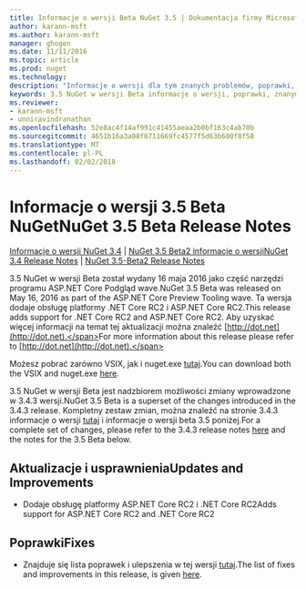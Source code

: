 ```yaml
---
title: Informacje o wersji Beta NuGet 3.5 | Dokumentacja firmy Microsoft
author: karann-msft
ms.author: karann-msft
manager: ghogen
ms.date: 11/11/2016
ms.topic: article
ms.prod: nuget
ms.technology: 
description: "Informacje o wersji dla tym znanych problemów, poprawki, dodatkowe funkcje i dcr 3.5 NuGet w wersji Beta."
keywords: 3.5 NuGet w wersji Beta informacje o wersji, poprawki, znanymi problemami, nowe funkcje, dcr
ms.reviewer:
- karann-msft
- unniravindranathan
ms.openlocfilehash: 52e8ac4f14af991c41455aeaa2b0bf163c4ab70b
ms.sourcegitcommit: 4651b16a3a08f6711669fc4577f5d63b600f8f58
ms.translationtype: MT
ms.contentlocale: pl-PL
ms.lasthandoff: 02/02/2018
---
```

# <a name="nuget-35-beta-release-notes"></a><span data-ttu-id="5cc9f-104">Informacje o wersji 3.5 Beta NuGet</span><span class="sxs-lookup"><span data-stu-id="5cc9f-104">NuGet 3.5 Beta Release Notes</span></span>

<span data-ttu-id="5cc9f-105">[Informacje o wersji NuGet 3.4](../release-notes/nuget-3.4.md) | [NuGet 3.5 Beta2 informacje o wersji](../release-notes/nuget-3.5-Beta2.md)</span><span class="sxs-lookup"><span data-stu-id="5cc9f-105">[NuGet 3.4 Release Notes](../release-notes/nuget-3.4.md) | [NuGet 3.5-Beta2 Release Notes](../release-notes/nuget-3.5-Beta2.md)</span></span>

<span data-ttu-id="5cc9f-106">3.5 NuGet w wersji Beta został wydany 16 maja 2016 jako część narzędzi programu ASP.NET Core Podgląd wave.</span><span class="sxs-lookup"><span data-stu-id="5cc9f-106">NuGet 3.5 Beta was released on May 16, 2016 as part of the ASP.NET Core Preview Tooling wave.</span></span> <span data-ttu-id="5cc9f-107">Ta wersja dodaje obsługę platformy .NET Core RC2 i ASP.NET Core RC2.</span><span class="sxs-lookup"><span data-stu-id="5cc9f-107">This release adds support for .NET Core RC2 and ASP.NET Core RC2.</span></span> <span data-ttu-id="5cc9f-108">Aby uzyskać więcej informacji na temat tej aktualizacji można znaleźć [http://dot.net](http://dot.net).</span><span class="sxs-lookup"><span data-stu-id="5cc9f-108">For more information about this release please refer to [http://dot.net](http://dot.net).</span></span>

<span data-ttu-id="5cc9f-109">Możesz pobrać zarówno VSIX, jak i nuget.exe [tutaj](https://dist.nuget.org/index.html).</span><span class="sxs-lookup"><span data-stu-id="5cc9f-109">You can download both the VSIX and nuget.exe [here](https://dist.nuget.org/index.html).</span></span>

<span data-ttu-id="5cc9f-110">3.5 NuGet w wersji Beta jest nadzbiorem możliwości zmiany wprowadzone w 3.4.3 wersji.</span><span class="sxs-lookup"><span data-stu-id="5cc9f-110">NuGet 3.5 Beta is a superset of the changes introduced in the 3.4.3 release.</span></span> <span data-ttu-id="5cc9f-111">Kompletny zestaw zmian, można znaleźć na stronie 3.4.3 informacje o wersji [tutaj](https://github.com/NuGet/Home/issues?q=is%3Aissue+milestone%3A3.4.3+is%3Aclosed) i informacje o wersji beta 3.5 poniżej.</span><span class="sxs-lookup"><span data-stu-id="5cc9f-111">For a complete set of changes, please refer to the 3.4.3 release notes [here](https://github.com/NuGet/Home/issues?q=is%3Aissue+milestone%3A3.4.3+is%3Aclosed) and the notes for the 3.5 Beta below.</span></span>

## <a name="updates-and-improvements"></a><span data-ttu-id="5cc9f-112">Aktualizacje i usprawnienia</span><span class="sxs-lookup"><span data-stu-id="5cc9f-112">Updates and Improvements</span></span>

* <span data-ttu-id="5cc9f-113">Dodaje obsługę platformy ASP.NET Core RC2 i .NET Core RC2</span><span class="sxs-lookup"><span data-stu-id="5cc9f-113">Adds support for ASP.NET Core RC2 and .NET Core RC2</span></span>

## <a name="fixes"></a><span data-ttu-id="5cc9f-114">Poprawki</span><span class="sxs-lookup"><span data-stu-id="5cc9f-114">Fixes</span></span>

* <span data-ttu-id="5cc9f-115">Znajduje się lista poprawek i ulepszenia w tej wersji [tutaj](https://github.com/NuGet/Home/issues?q=is%3Aissue+milestone%3A%223.5+Beta%22+is%3Aclosed).</span><span class="sxs-lookup"><span data-stu-id="5cc9f-115">The list of fixes and improvements in this release, is given [here](https://github.com/NuGet/Home/issues?q=is%3Aissue+milestone%3A%223.5+Beta%22+is%3Aclosed).</span></span>